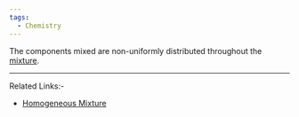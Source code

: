 ```yaml
---
tags:
  - Chemistry
---
```

The components mixed are non-uniformly distributed throughout the [mixture](Jee/Chemistry/Solution/Mixture.md).

---
Related Links:-
- [Homogeneous Mixture](Homogeneous%20Mixture.md) 